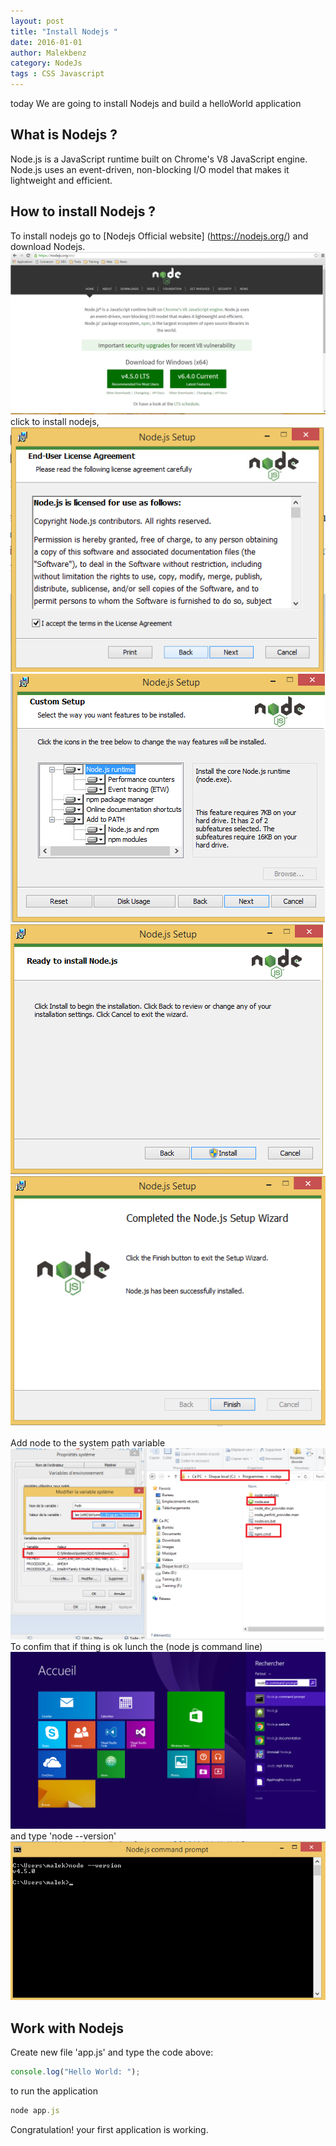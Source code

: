 ```yaml
---
layout: post
title: "Install Nodejs "
date: 2016-01-01
author: Malekbenz
category: NodeJs
tags : CSS Javascript
---
```

today We are going to install Nodejs and build a helloWorld application
## What is Nodejs ? 
Node.js is a JavaScript runtime built on Chrome's V8 JavaScript engine. Node.js uses an event-driven, non-blocking I/O model that makes it lightweight and efficient.

## How to install Nodejs ?
To install nodejs go to [Nodejs Official website] (https://nodejs.org/) and download Nodejs.
![Node js website](/images/nodejs/nodejswebsite.png)
click to install nodejs, 
![click next](/images/nodejs/nodejsfs01.png)
![next](/images/nodejs/nodejsfs02.png)
![Install](/images/nodejs/nodejsfs03.png)
![Finish](/images/nodejs/nodejsfs04.png)

Add node to the system path variable  ![Path](/images/nodejs/nodejsfs05.png)
To confim that if thing is ok lunch the (node js command line) ![CMD](/images/nodejs/nodejsfs06.01.png) and type 'node --version' ![CMD](/images/nodejs/nodejsfs06.png) 
## Work with Nodejs 
    
Create new file 'app.js' and type the code above:  

```javascript
console.log("Hello World: ");
```
to run the application 
```javascript
node app.js
```
Congratulation! your first application is working.


